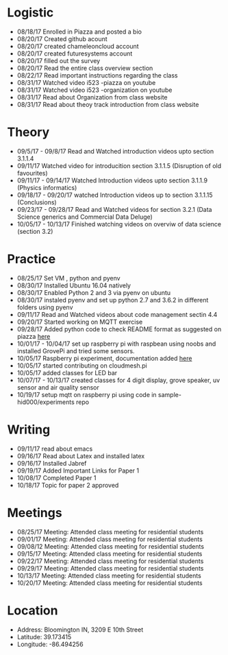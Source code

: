 # Logistic

* 08/18/17 Enrolled in Piazza and posted a bio
* 08/20/17 Created github acount
* 08/20/17 created chameleoncloud account
* 08/20/17 created futuresystems account
* 08/20/17 filled out the survey
* 08/20/17 Read the entire class overview section 
* 08/22/17 Read important instructions regarding the class
* 08/31/17 Watched video i523 -piazza on youtube
* 08/31/17 Watched video i523 -organization on youtube
* 08/31/17 Read about Organization from class website
* 08/31/17 Read about theoy track introduction from class website

# Theory

* 09/5/17 - 09/8/17 Read and Watched introduction videos upto section 3.1.1.4
* 09/11/17 Watched video for introducition section 3.1.1.5 (Disruption of old favourites)
* 09/11/17 - 09/14/17 Watched Introduction videos upto section 3.1.1.9 (Physics informatics)
* 09/18/17 - 09/20/17 watched Introduction videos up to section 3.1.1.15 (Conclusions)
* 09/23/17 - 09/28/17 Read and Watched videos for section 3.2.1 (Data Science generics and Commercial Data Deluge)
* 10/05/17 - 10/13/17 Finished watching videos on overviw of data science (section 3.2)

# Practice

* 08/25/17 Set VM , python and pyenv
* 08/30/17 Installed Ubuntu 16.04 natively
* 08/30/17 Enabled Python 2 and 3 via pyenv on ubuntu
* 08/30/17 instaled pyenv and set up python 2.7 and 3.6.2 in different folders using pyenv
* 09/11/17 Read and Watched videos about code management sectin 4.4
* 09/20/17 Started working on MQTT exercise
* 09/28/17 Added python code to check README format as suggested on piazza <a href = "https://github.com/bigdata-i523/hid201/blob/master/python_stuff/parse_readme.py"> here </a>
* 10/01/17 - 10/04/17 set up raspberry pi with raspbean using noobs and installed GrovePi and tried some sensors.
* 10/05/17 Raspberry pi experiment, documentation added <a href="https://github.com/bigdata-i523/hid201/blob/master/python_stuff/raspberry_pi.md"> here </a>
* 10/05/17 started contributing on cloudmesh.pi
* 10/05/17 added classes for LED bar
* 10/07/17 - 10/13/17 created classes for 4 digit display, grove speaker, uv sensor and air quality sensor
* 10/19/17 setup mqtt on raspberry pi using code in sample-hid000/experiments repo
# Writing

* 09/11/17 read about emacs 
* 09/16/17 Read about Latex and installed latex
* 09/16/17 Installed Jabref
* 09/19/17 Added Important Links for Paper 1
* 10/08/17 Completed Paper 1
* 10/18/17 Topic for paper 2 approved

# Meetings

* 08/25/17 Meeting: Attended class meeting for residential students
* 09/01/17 Meeting: Attended class meeting for residential students
* 09/08/12 Meeting: Attended class meeting for residential students
* 09/15/17 Meeting: Attended class meeting for residential students
* 09/22/17 Meeting: Attended class meeting for residential students
* 09/29/17 Meeting: Attended class meeting for residential students
* 10/13/17 Meeting: Attended class meeting for residential students
* 10/20/17 Meeting: Attended class meeting for residential students
# Location

* Address: Bloomington IN, 3209 E 10th Street
* Latitude: 39.173415
* Longitude: -86.494256
